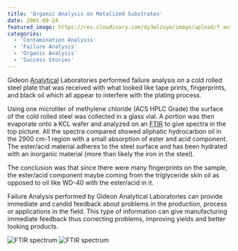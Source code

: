```yaml
---
title: 'Organic Analysis on Metalized Substrates'
date: 2001-09-24
featured_image: https://res.cloudinary.com/dy3wlzuye/image/upload/f_auto,c_scale,w_250/v1/GideonLabs/FTIR-spectrum.jpg
categories:
  - 'Contamination Analysis'
  - 'Failure Analysis'
  - 'Organic Analysis'
  - 'Success Stories'
---
```


Gideon [Analytical](/analytical-services) Laboratories performed failure analysis on a cold rolled steel plate that was received with what looked like tape prints, fingerprints, and black oil which all appear to interfere with the plating process.

Using one microliter of methylene chloride (ACS HPLC Grade) the surface of the cold rolled steel was collected in a glass vial. A portion was then evaporate onto a KCL wafer and analyzed on an [FTIR](/analytical-services/fourier-transform-infra-red-spectroscopy/) to give spectra in the top picture. All the spectra compared showed aliphatic hydrocarbon oil in the 2900 cm-1 region with a small absorption of ester and acid component. The ester/acid material adheres to the steel surface and has been hydrated with an inorganic material (more than likely the iron in the steel).

The conclusion was that since there were many fingerprints on the sample, the ester/acid component maybe coming from the triglyceride skin oil as opposed to oil like WD-40 with the ester/acid in it.

Failure Analysis performed by Gideon Analytical Laboratories can provide immediate and candid feedback about problems in the production, process or applications in the field. This type of information can give manufacturing immediate feedback thus correcting problems, improving yields and better looking products.

![FTIR spectrum](https://res.cloudinary.com/dy3wlzuye/image/upload/f_auto,c_scale,w_300/GideonLabs/FTIR-spectrum.jpg 'FTIR spectrum')
![FTIR spectrum](https://res.cloudinary.com/dy3wlzuye/image/upload/f_auto,c_scale,w_300/GideonLabs/acme92401-FTIR-spectrum.jpg 'FTIR spectrum')
